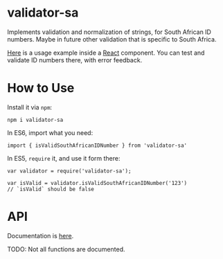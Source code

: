 # validator-sa

Implements validation and normalization of strings, for South African ID
numbers. Maybe in future other validation that is specific to South Africa.

[Here](https://codesandbox.io/s/react-codesandbox-w4o49) is a usage
example inside a [React](https://reactjs.org/) component. You can test
and validate ID numbers there, with error feedback.

# How to Use

Install it via `npm`:

```
npm i validator-sa
```

In ES6, import what you need:

```
import { isValidSouthAfricanIDNumber } from 'validator-sa'
```

In ES5, `require` it, and use it form there:

```
var validator = require('validator-sa');

var isValid = validator.isValidSouthAfricanIDNumber('123')
// `isValid` should be false
```

# API

Documentation is [here](./api.md).

TODO: Not all functions are documented.